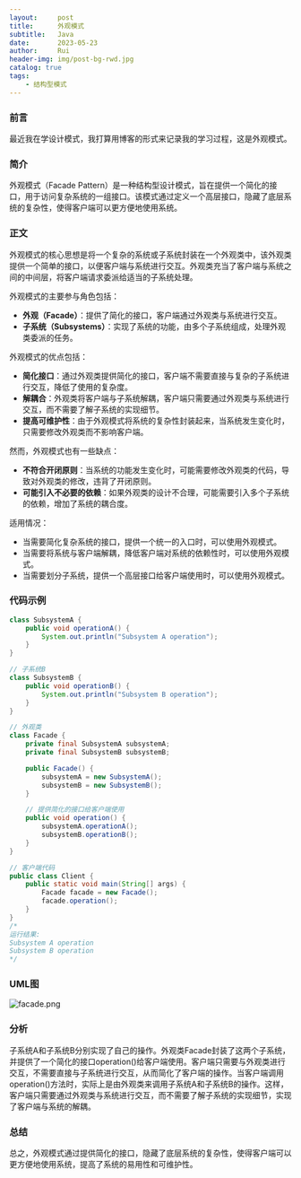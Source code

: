 ```yaml
---
layout:     post
title:      外观模式
subtitle:   Java
date:       2023-05-23
author:     Rui
header-img: img/post-bg-rwd.jpg
catalog: true
tags:
    - 结构型模式
---
```

### 前言
最近我在学设计模式，我打算用博客的形式来记录我的学习过程，这是外观模式。
### 简介
外观模式（Facade Pattern）是一种结构型设计模式，旨在提供一个简化的接口，用于访问复杂系统的一组接口。该模式通过定义一个高层接口，隐藏了底层系统的复杂性，使得客户端可以更方便地使用系统。
### 正文

外观模式的核心思想是将一个复杂的系统或子系统封装在一个外观类中，该外观类提供一个简单的接口，以便客户端与系统进行交互。外观类充当了客户端与系统之间的中间层，将客户端请求委派给适当的子系统处理。

外观模式的主要参与角色包括：
- **外观（Facade）**：提供了简化的接口，客户端通过外观类与系统进行交互。
- **子系统（Subsystems）**：实现了系统的功能，由多个子系统组成，处理外观类委派的任务。

外观模式的优点包括：
- **简化接口**：通过外观类提供简化的接口，客户端不需要直接与复杂的子系统进行交互，降低了使用的复杂度。
- **解耦合**：外观类将客户端与子系统解耦，客户端只需要通过外观类与系统进行交互，而不需要了解子系统的实现细节。
- **提高可维护性**：由于外观模式将系统的复杂性封装起来，当系统发生变化时，只需要修改外观类而不影响客户端。

然而，外观模式也有一些缺点：
- **不符合开闭原则**：当系统的功能发生变化时，可能需要修改外观类的代码，导致对外观类的修改，违背了开闭原则。
- **可能引入不必要的依赖**：如果外观类的设计不合理，可能需要引入多个子系统的依赖，增加了系统的耦合度。

适用情况：
- 当需要简化复杂系统的接口，提供一个统一的入口时，可以使用外观模式。
- 当需要将系统与客户端解耦，降低客户端对系统的依赖性时，可以使用外观模式。
- 当需要划分子系统，提供一个高层接口给客户端使用时，可以使用外观模式。


### 代码示例
```java
class SubsystemA {
    public void operationA() {
        System.out.println("Subsystem A operation");
    }
}

// 子系统B
class SubsystemB {
    public void operationB() {
        System.out.println("Subsystem B operation");
    }
}

// 外观类
class Facade {
    private final SubsystemA subsystemA;
    private final SubsystemB subsystemB;

    public Facade() {
        subsystemA = new SubsystemA();
        subsystemB = new SubsystemB();
    }

    // 提供简化的接口给客户端使用
    public void operation() {
        subsystemA.operationA();
        subsystemB.operationB();
    }
}

// 客户端代码
public class Client {
    public static void main(String[] args) {
        Facade facade = new Facade();
        facade.operation();
    }
}
/*
运行结果:
Subsystem A operation
Subsystem B operation
*/

```
### UML图
![facade.png](https://i.postimg.cc/xT9sq10C/facade.png)

### 分析
子系统A和子系统B分别实现了自己的操作。外观类Facade封装了这两个子系统，并提供了一个简化的接口operation()给客户端使用。客户端只需要与外观类进行交互，不需要直接与子系统进行交互，从而简化了客户端的操作。当客户端调用operation()方法时，实际上是由外观类来调用子系统A和子系统B的操作。这样，客户端只需要通过外观类与系统进行交互，而不需要了解子系统的实现细节，实现了客户端与系统的解耦。
### 总结
总之，外观模式通过提供简化的接口，隐藏了底层系统的复杂性，使得客户端可以更方便地使用系统，提高了系统的易用性和可维护性。

